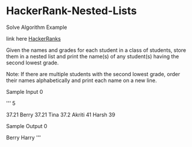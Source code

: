 # HackerRank-Nested-Lists
Solve Algorithm Example

link here 
[HackerRanks](https://www.hackerrank.com/challenges/nested-list/problem?isFullScreen=false)

Given the names and grades for each student in a class of  students, store them in a nested list and print the name(s) of any student(s) having the second lowest grade.

Note: If there are multiple students with the second lowest grade, order their names alphabetically and print each name on a new line.

Sample Input 0


'''
5

37.21
Berry
37.21
Tina
37.2
Akriti
41
Harsh
39

Sample Output 0

Berry
Harry
'''
